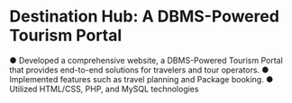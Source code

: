 # Destination Hub: A DBMS-Powered Tourism Portal

● Developed a comprehensive website, a DBMS-Powered Tourism Portal that provides end-to-end solutions
  for travelers and tour operators.
● Implemented features such as travel planning and Package booking.
● Utilized HTML/CSS, PHP, and MySQL technologies

